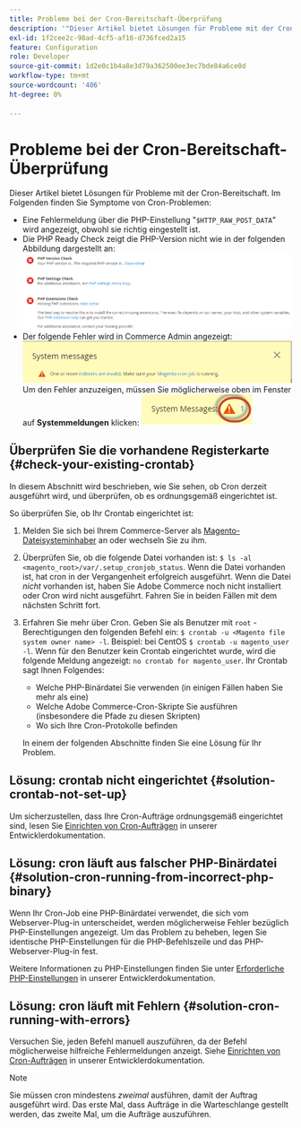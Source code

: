 ```yaml
---
title: Probleme bei der Cron-Bereitschaft-Überprüfung
description: '"Dieser Artikel bietet Lösungen für Probleme mit der Cron-Bereitschaft. Die folgenden Symptome treten bei Cron-Problemen auf:'''
exl-id: 1f2cee2c-98ad-4cf5-af16-d736fced2a15
feature: Configuration
role: Developer
source-git-commit: 1d2e0c1b4a8e3d79a362500ee3ec7bde84a6ce0d
workflow-type: tm+mt
source-wordcount: '406'
ht-degree: 0%

---
```


# Probleme bei der Cron-Bereitschaft-Überprüfung

Dieser Artikel bietet Lösungen für Probleme mit der Cron-Bereitschaft. Im Folgenden finden Sie Symptome von Cron-Problemen:

* Eine Fehlermeldung über die PHP-Einstellung &quot;`$HTTP_RAW_POST_DATA`&quot; wird angezeigt, obwohl sie richtig eingestellt ist.
* Die PHP Ready Check zeigt die PHP-Version nicht wie in der folgenden Abbildung dargestellt an:
  ![upgr-tshooting-no-cron.png](assets/upgr-tshoot-no-cron.png)
* Der folgende Fehler wird in Commerce Admin angezeigt:
  ![compman-cron-not-running.png](assets/compman-cron-not-running.png)
Um den Fehler anzuzeigen, müssen Sie möglicherweise oben im Fenster auf **Systemmeldungen** klicken:
  ![compman_sys-messages.png](assets/compman_sys-messages.png)

## Überprüfen Sie die vorhandene Registerkarte {#check-your-existing-crontab}

In diesem Abschnitt wird beschrieben, wie Sie sehen, ob Cron derzeit ausgeführt wird, und überprüfen, ob es ordnungsgemäß eingerichtet ist.

So überprüfen Sie, ob Ihr Crontab eingerichtet ist:

1. Melden Sie sich bei Ihrem Commerce-Server als [Magento-Dateisysteminhaber](https://devdocs.magento.com/guides/v2.3/install-gde/prereq/file-sys-perms-over.html) an oder wechseln Sie zu ihm.
1. Überprüfen Sie, ob die folgende Datei vorhanden ist: `$ ls -al <magento_root>/var/.setup_cronjob_status`. Wenn die Datei vorhanden ist, hat cron in der Vergangenheit erfolgreich ausgeführt. Wenn die Datei *nicht* vorhanden ist, haben Sie Adobe Commerce noch nicht installiert oder Cron wird nicht ausgeführt. Fahren Sie in beiden Fällen mit dem nächsten Schritt fort.
1. Erfahren Sie mehr über Cron. Geben Sie als Benutzer mit `root` -Berechtigungen den folgenden Befehl ein: `$ crontab -u <Magento file system owner name> -l`. Beispiel: bei CentOS `$ crontab -u magento_user -l`. Wenn für den Benutzer kein Crontab eingerichtet wurde, wird die folgende Meldung angezeigt:    `no crontab for magento_user`. Ihr Crontab sagt Ihnen Folgendes:
   * Welche PHP-Binärdatei Sie verwenden (in einigen Fällen haben Sie mehr als eine)
   * Welche Adobe Commerce-Cron-Skripte Sie ausführen (insbesondere die Pfade zu diesen Skripten)
   * Wo sich Ihre Cron-Protokolle befinden

   In einem der folgenden Abschnitte finden Sie eine Lösung für Ihr Problem.

## Lösung: crontab nicht eingerichtet {#solution-crontab-not-set-up}

Um sicherzustellen, dass Ihre Cron-Aufträge ordnungsgemäß eingerichtet sind, lesen Sie [Einrichten von Cron-Aufträgen](https://devdocs.magento.com/guides/v2.3/install-gde/install/post-install-config.html#post-install-cron) in unserer Entwicklerdokumentation.

## Lösung: cron läuft aus falscher PHP-Binärdatei {#solution-cron-running-from-incorrect-php-binary}

Wenn Ihr Cron-Job eine PHP-Binärdatei verwendet, die sich vom Webserver-Plug-in unterscheidet, werden möglicherweise Fehler bezüglich PHP-Einstellungen angezeigt. Um das Problem zu beheben, legen Sie identische PHP-Einstellungen für die PHP-Befehlszeile und das PHP-Webserver-Plug-in fest.

Weitere Informationen zu PHP-Einstellungen finden Sie unter [Erforderliche PHP-Einstellungen](https://devdocs.magento.com/guides/v2.3/install-gde/prereq/php-settings.html) in unserer Entwicklerdokumentation.

## Lösung: cron läuft mit Fehlern {#solution-cron-running-with-errors}

Versuchen Sie, jeden Befehl manuell auszuführen, da der Befehl möglicherweise hilfreiche Fehlermeldungen anzeigt. Siehe [Einrichten von Cron-Aufträgen](https://devdocs.magento.com/guides/v2.3/install-gde/install/post-install-config.html#post-install-cron) in unserer Entwicklerdokumentation.

>[!NOTE]
>
>Sie müssen cron mindestens *zweimal* ausführen, damit der Auftrag ausgeführt wird. Das erste Mal, dass Aufträge in die Warteschlange gestellt werden, das zweite Mal, um die Aufträge auszuführen.
